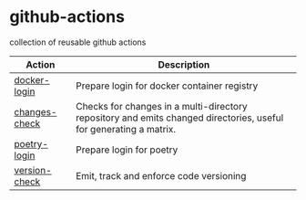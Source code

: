# github-actions
collection of reusable github actions

| Action | Description |
|---|---|
| [docker-login](https://github.com/hashibuto/github-actions/tree/master/docker-login) | Prepare login for docker container registry |
| [changes-check](https://github.com/hashibuto/github-actions/tree/master/changes-check) | Checks for changes in a multi-directory repository and emits changed directories, useful for generating a matrix. |
| [poetry-login](https://github.com/hashibuto/github-actions/tree/master/poetry-login) | Prepare login for poetry |
| [version-check](https://github.com/hashibuto/github-actions/tree/master/version-check) | Emit, track and enforce code versioning |
